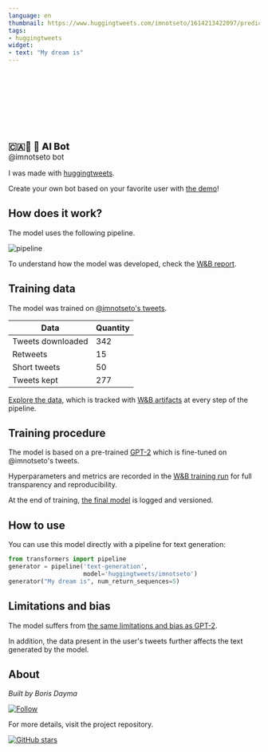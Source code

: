 ```yaml
---
language: en
thumbnail: https://www.huggingtweets.com/imnotseto/1614213422097/predictions.png
tags:
- huggingtweets
widget:
- text: "My dream is"
---
```


<div>
<div style="width: 132px; height:132px; border-radius: 50%; background-size: cover; background-image: url('https://pbs.twimg.com/profile_images/1297793420094607360/3hhcM4L2_400x400.jpg')">
</div>
<div style="margin-top: 8px; font-size: 19px; font-weight: 800">🇨🇦📎 🤖 AI Bot </div>
<div style="font-size: 15px">@imnotseto bot</div>
</div>

I was made with [huggingtweets](https://github.com/borisdayma/huggingtweets).

Create your own bot based on your favorite user with [the demo](https://colab.research.google.com/github/borisdayma/huggingtweets/blob/master/huggingtweets-demo.ipynb)!

## How does it work?

The model uses the following pipeline.

![pipeline](https://github.com/borisdayma/huggingtweets/blob/master/img/pipeline.png?raw=true)

To understand how the model was developed, check the [W&B report](https://app.wandb.ai/wandb/huggingtweets/reports/HuggingTweets-Train-a-model-to-generate-tweets--VmlldzoxMTY5MjI).

## Training data

The model was trained on [@imnotseto's tweets](https://twitter.com/imnotseto).

| Data | Quantity |
| --- | --- |
| Tweets downloaded | 342 |
| Retweets | 15 |
| Short tweets | 50 |
| Tweets kept | 277 |

[Explore the data](https://wandb.ai/wandb/huggingtweets/runs/33rcvwm6/artifacts), which is tracked with [W&B artifacts](https://docs.wandb.com/artifacts) at every step of the pipeline.

## Training procedure

The model is based on a pre-trained [GPT-2](https://huggingface.co/gpt2) which is fine-tuned on @imnotseto's tweets.

Hyperparameters and metrics are recorded in the [W&B training run](https://wandb.ai/wandb/huggingtweets/runs/35wya1gp) for full transparency and reproducibility.

At the end of training, [the final model](https://wandb.ai/wandb/huggingtweets/runs/35wya1gp/artifacts) is logged and versioned.

## How to use

You can use this model directly with a pipeline for text generation:

```python
from transformers import pipeline
generator = pipeline('text-generation',
                     model='huggingtweets/imnotseto')
generator("My dream is", num_return_sequences=5)
```

## Limitations and bias

The model suffers from [the same limitations and bias as GPT-2](https://huggingface.co/gpt2#limitations-and-bias).

In addition, the data present in the user's tweets further affects the text generated by the model.

## About

*Built by Boris Dayma*

[![Follow](https://img.shields.io/twitter/follow/borisdayma?style=social)](https://twitter.com/intent/follow?screen_name=borisdayma)

For more details, visit the project repository.

[![GitHub stars](https://img.shields.io/github/stars/borisdayma/huggingtweets?style=social)](https://github.com/borisdayma/huggingtweets)
